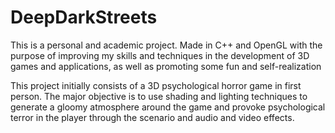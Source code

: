 # DeepDarkStreets

This is a personal and academic project. Made in C++ and OpenGL with the purpose of improving my skills and techniques in the development of 3D games and applications, as well as promoting some fun and self-realization


This project initially consists of a 3D psychological horror game in first person. The major objective is to use shading and lighting techniques to generate a gloomy atmosphere around the game and provoke psychological terror in the player through the scenario and audio and video effects.

